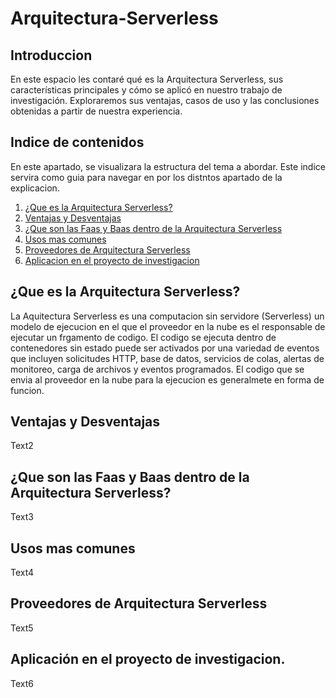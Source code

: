 # Arquitectura-Serverless

## Introduccion
En este espacio les contaré qué es la Arquitectura Serverless, sus características principales y cómo se aplicó en nuestro trabajo de investigación. Exploraremos sus ventajas, casos de uso y las conclusiones obtenidas a partir de nuestra experiencia.

## Indice de contenidos
En este apartado, se visualizara la estructura del tema a abordar. Este indice servira como guia para navegar en por los distntos apartado de la explicacion.

1. [¿Que es la Arquitectura Serverless?](#¿Que-es-la-Arquitectura-Serverless?) 
2. [Ventajas y Desventajas](#Ventajas-y-Desventajas) 
3. [¿Que son las Faas y Baas dentro de la Arquitectura Serverless](#¿Que-son-las-Faas-y-Baas-dentro-de-la-Arquitectura-Serverless)
4. [Usos mas comunes](#Usos-mas-comunes)
5. [Proveedores de Arquitectura Serverless](#Proveedores-de-Arquitectura-Serverless)
6. [Aplicacion en el proyecto de investigacion](#Aplicacion-en-el-proyecto-de-investigacion)

## ¿Que es la Arquitectura Serverless?
La Aquitectura Serverless es una computacion sin servidore (Serverless) un modelo de ejecucion en el que el proveedor en la nube es el responsable de ejecutar
un frgamento de codigo. El codigo se ejecuta dentro de contenedores sin estado puede ser activados por una variedad de eventos que incluyen solicitudes HTTP, base de datos,
servicios de colas, alertas de monitoreo, carga de archivos y eventos programados. El codigo que se envia al proveedor en la nube para la ejecucion es generalmete en forma de funcion.
## Ventajas y Desventajas
Text2
## ¿Que son las Faas y Baas dentro de la Arquitectura Serverless?
Text3
## Usos mas comunes
Text4
## Proveedores de Arquitectura Serverless 
Text5
## Aplicación en el proyecto de investigacion.
Text6

